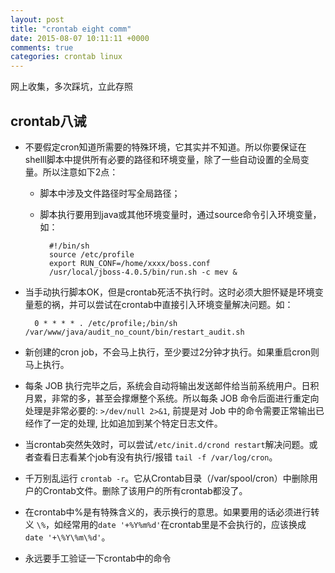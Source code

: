 ```yaml
---
layout: post
title: "crontab eight comm"
date: 2015-08-07 10:11:11 +0000
comments: true
categories: crontab linux
---
```


网上收集，多次踩坑，立此存照

## crontab八诫

* 不要假定cron知道所需要的特殊环境，它其实并不知道。所以你要保证在shelll脚本中提供所有必要的路径和环境变量，除了一些自动设置的全局变量。所以注意如下2点：

    * 脚本中涉及文件路径时写全局路径；
    * 脚本执行要用到java或其他环境变量时，通过source命令引入环境变量，如：

            #!/bin/sh
            source /etc/profile
            export RUN_CONF=/home/xxxx/boss.conf
            /usr/local/jboss-4.0.5/bin/run.sh -c mev &

* 当手动执行脚本OK，但是crontab死活不执行时。这时必须大胆怀疑是环境变量惹的祸，并可以尝试在crontab中直接引入环境变量解决问题。如：

        0 * * * * . /etc/profile;/bin/sh /var/www/java/audit_no_count/bin/restart_audit.sh

* 新创建的cron job，不会马上执行，至少要过2分钟才执行。如果重启cron则马上执行。

* 每条 JOB 执行完毕之后，系统会自动将输出发送邮件给当前系统用户。日积月累，非常的多，甚至会撑爆整个系统。所以每条 JOB 命令后面进行重定向处理是非常必要的: `>/dev/null 2>&1`, 前提是对 Job 中的命令需要正常输出已经作了一定的处理, 比如追加到某个特定日志文件。

* 当crontab突然失效时，可以尝试`/etc/init.d/crond restart`解决问题。或者查看日志看某个job有没有执行/报错 `tail -f /var/log/cron`。

* 千万别乱运行 `crontab -r`。它从Crontab目录（/var/spool/cron）中删除用户的Crontab文件。删除了该用户的所有crontab都没了。

* 在crontab中%是有特殊含义的，表示换行的意思。如果要用的话必须进行转义 `\%`，如经常用的`date '+%Y%m%d'`在crontab里是不会执行的，应该换成 `date '+\%Y\%m\%d'`。

* 永远要手工验证一下crontab中的命令
